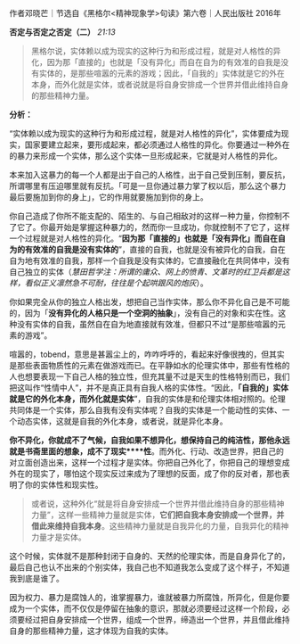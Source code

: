作者邓晓芒｜节选自《黑格尔<精神现象学>句读》第六卷｜人民出版社 2016年

**否定与否定之否定（二）** _21:13_

> 黑格尔说，实体赖以成为现实的这种行为和形成过程，就是对人格性的异化，因为那「直接的」也就是「没有异化」而自在自为的有效准的自我是没有实体的，是那些喧嚣的元素的游戏；因此，「自我的」实体就是它的外在本身，而外化就是实体，或者说就是将自身安排成一个世界并借此维持自身的那些精神力量。

**分析：** 

“实体赖以成为现实的这种行为和形成过程，就是对人格性的异化”，实体要成为现实，国家要建立起来，要形成起来，都必须通过人格性的异化。你要通过一种外在的暴力来形成一个实体，那么这个实体一旦形成起来，它就是对人格性的异化。

本来加入这暴力的每一个人都是出于自己的人格性，出于自己受到压制，要反抗，所谓哪里有压迫哪里就有反抗。「可是一旦你通过暴力掌了权以后，那么这个暴力最后要施加到你的身上」，它的作用就要施加到你的身上。

你自己造成了你所不能支配的、陌生的、与自己相敌对的这样一种力量，你控制不了它了。你最开始是掌握这种暴力的，然而你一旦成功，你就控制不了它了，这样一个过程就是对人格性的异化。“**因为那「直接的」也就是「没有异化」而自在自为的有效准的自我是没有实体的**”，直接的自我，也就是没有被异化的自我，自在自为地有效准的自我，那样一个自我是没有实体的，它直接融化在共同体中，没有自己独立的实体（_慧田哲学注：所谓的庸众、网上的愤青、文革时的红卫兵都是这样，看似正义凛然急不可耐，往往是个起哄跟风的炮灰_）。

你如果完全从你的独立人格出发，想把自己当作实体，那么你不异化自己是不可能的，因为「**没有异化的人格只是一个空洞的抽象**」，没有自己的对象和实在性。这种没有实体的自我，虽然自在自为地直接就有效准，但都只不过“是那些喧嚣的元素的游戏”。

喧嚣的，tobend，意思是甚嚣尘上的，咋咋呼呼的，看起来好像很拽的，但其实是那些表面物质性的元素在做游戏而已。在平静如水的伦理实体中，那些有性格的人也想要表现一下自己人格的独立性，但充其量不过是天生的性格特别而已，我们把这叫作“性情中人”，并不是真正具有自我人格的实体性。“因此，**「自我的」实体就是它的外化本身，而外化就是实体**”，自我的实体是和伦理实体相对照的。伦理共同体是一个实体，那么自我有没有实体呢？自我的实体是一个能动性的实体、一个动态实体，这就是自我的外化本身，或者说，就是异化本身。

**你不异化，你就成不了气候，自我如果不想异化，想保持自己的纯洁性，那他永远就是书斋里面的想象，成不了现实****性**。而外化、行动、改造世界，把自己的对立面创造出来，这样一个过程才是实体。你把自己外化了，你把自己的理想变成外在的现实了，哪怕这个现实反过来成为了理想的反面，成了你的反对者，那也表明了你的实体性和现实性。

> 或者说，这种外化“就是将自身安排成一个世界并借此维持自身的那些精神力量”，这样一些精神力量就是实体，**它们把自我本身安排成一个世界，并借此来维持自我本身**。这些精神力量就是自我异化的力量，自我异化的精神力量才是实体。

这个时候，实体就不是那种封闭于自身的、天然的伦理实体，而是自身异化了的，最后自己也认不出来的个别实体，我自己也不知道我怎么变成了这个样子，不知道我到底是谁了。

因为权力、暴力是腐蚀人的，谁掌握暴力，谁就被暴力所腐蚀，所异化，但是你要成为一个实体，而不仅仅是停留在抽象的意识，那就必须要经过这样一个阶段，必须要经过把自身安排成一个世界，组成一个世界，缔造出一个世界，并且借此维持自身的那些精神力量，这才体现为自我的实体。